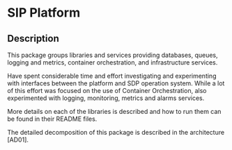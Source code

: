 # SIP Platform

## Description

This package groups libraries and services providing databases, queues, 
logging and metrics, container orchestration, and infrastructure services. 

Have spent considerable time and effort investigating and experimenting with 
interfaces between the platform and SDP operation system. While a lot of this 
effort was focused on the use of Container Orchestration, also experimented 
with logging, monitoring, metrics and alarms services.

More details on each of the libraries is described and how to run them can be 
found in their README files. 
 
The detailed decomposition of this package is described in the architecture [AD01]. 
 
 

